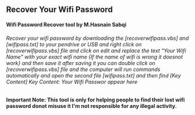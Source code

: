 <h2>Recover Your Wifi Password</h2>
<h4>Wifi Password Recover tool by M.Hasnain Sabqi</h4>
<h6>Recover your wifi password by downloading the [recoverwifipass.vbs] and [wifipass.txt] to your pendrive or USB and right click on [recoverwifipass.vbs] file 
and click on edit and replace the text "Your Wifi Name" with your exact wifi name {If the name of wifi is wrong it doesnot work} and 
then save it after saving it you can double click on [recoverwifipass.vbs] file and the computer will run commands automatically and
 open the second file [wifipass.txt] and then find [Key Content] Key Content: Your Wifi Passwor appear here</h6>

<h4>Important Note: This tool is only for helping people to find their lost wifi password donot misuse it I'm not responsible for any illegal activity.</h4>
